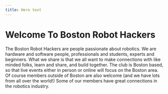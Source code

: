 ```yaml
---
title: Hero text
---
```

# Welcome To Boston Robot Hackers

The Boston Robot Hackers are people passionate about robotics. We are hardware and software people, professionals and students, experts and beginners. What we share is that we all want to make connections with like minded folks, learn and share, and build together. The club is Boston based, so that live events either in person or online will focus on the Boston area. Of course members outside of Boston are also welcome (and we have lots from all over the world!) Some of our members have great connections in the robotics industry.